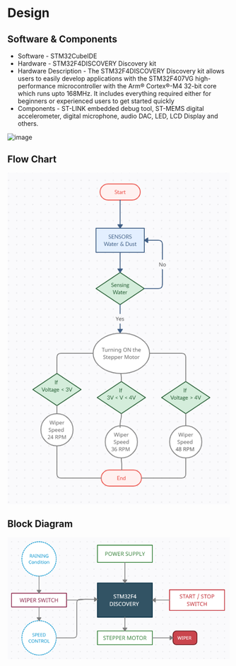 # Design

## Software & Components
* Software - STM32CubeIDE
* Hardware - STM32F4DISCOVERY Discovery kit
* Hardware Description - The STM32F4DISCOVERY Discovery kit allows users to easily develop applications with the STM32F407VG high-performance microcontroller with the Arm® Cortex®-M4 32-bit core which runs upto 168MHz. It includes everything required either for beginners or experienced users to get started quickly
* Components - ST-LINK embedded debug tool, ST-MEMS digital accelerometer, digital microphone, audio DAC, LED, LCD Display and others.

![image](https://www.st.com/bin/ecommerce/api/image.PF252419.en.feature-description-include-personalized-no-cpn-medium.jpg)

## Flow Chart

![image](https://github.com/tejas-rv/M3_WiperControlSystem/blob/main/2_Design/FlowChart.png)

## Block Diagram

![image](https://github.com/tejas-rv/M3_WiperControlSystem/blob/main/2_Design/BlockDiagram.png)
